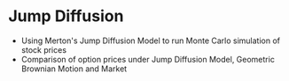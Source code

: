 # Jump Diffusion

- Using Merton's Jump Diffusion Model to run Monte Carlo simulation of stock prices
- Comparison of option prices under Jump Diffusion Model, Geometric Brownian Motion and Market
